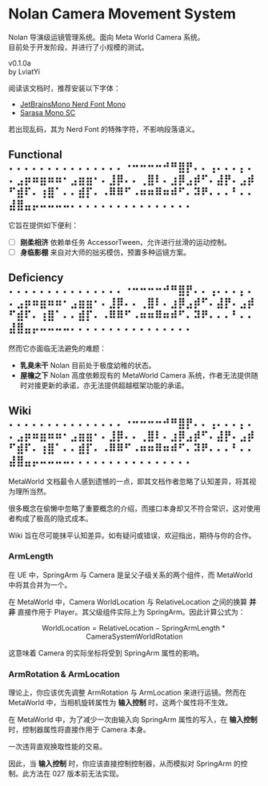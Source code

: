 # Nolan Camera Movement System

Nolan 导演级运镜管理系统。面向 Meta World Camera 系统。  
目前处于开发阶段，并进行了小规模的测试。

v0.1.0a  
by LviatYi

阅读该文档时，推荐安装以下字体：

- [JetBrainsMono Nerd Font Mono][JetbrainsMonoNerdFont]
- [Sarasa Mono SC][SarasaMonoSC]

若出现乱码，其为 Nerd Font 的特殊字符，不影响段落语义。

## Functional ⠄⠄⠄⠄⠄⠄⠄⠄⠄⠄⠄⠄⠄⠄⠄⠐⠒⠒⠒⠒⠚⠛⣿⡟⠄⠄⢠⠄⠄⠄⡄⠄⠄⣠⡶⠶⣶⠶⠶⠂⣠⣶⣶⠂⠄⣸⡿⠄⠄⢀⣿⠇⠄⣰⡿⣠⡾⠋⠄⣼⡟⠄⣠⡾⠋⣾⠏⠄⢰⣿⠁⠄⠄⣾⡏⠄⠠⠿⠿⠋⠠⠶⠶⠿⠶⠾⠋⠄⠽⠟⠄⠄⠄⠃⠄⠄⣼⣿⣤⡤⠤⠤⠤⠤⠄⠄⠄⠄⠄⠄⠄⠄⠄⠄⠄⠄⠄⠄⠄⠄

它旨在提供如下便利：

- [ ] **刚柔相济** 依赖单任务 AccessorTween，允许进行丝滑的运动控制。
- [ ] **身临影棚** 来自对大师的拙劣模仿，预置多种运镜方案。

## Deficiency ⠄⠄⠄⠄⠄⠄⠄⠄⠄⠄⠄⠄⠄⠄⠄⠐⠒⠒⠒⠒⠚⠛⣿⡟⠄⠄⢠⠄⠄⠄⡄⠄⠄⣠⡶⠶⣶⠶⠶⠂⣠⣶⣶⠂⠄⣸⡿⠄⠄⢀⣿⠇⠄⣰⡿⣠⡾⠋⠄⣼⡟⠄⣠⡾⠋⣾⠏⠄⢰⣿⠁⠄⠄⣾⡏⠄⠠⠿⠿⠋⠠⠶⠶⠿⠶⠾⠋⠄⠽⠟⠄⠄⠄⠃⠄⠄⣼⣿⣤⡤⠤⠤⠤⠤⠄⠄⠄⠄⠄⠄⠄⠄⠄⠄⠄⠄⠄⠄⠄⠄

然而它亦面临无法避免的难题：

- **乳臭未干** Nolan 目前处于极度幼稚的状态。
- **屋檐之下** Nolan 高度依赖现有的 MetaWorld Camera 系统，作者无法提供随时对接更新的承诺，亦无法提供超越框架功能的承诺。

## Wiki ⠄⠄⠄⠄⠄⠄⠄⠄⠄⠄⠄⠄⠄⠄⠄⠐⠒⠒⠒⠒⠚⠛⣿⡟⠄⠄⢠⠄⠄⠄⡄⠄⠄⣠⡶⠶⣶⠶⠶⠂⣠⣶⣶⠂⠄⣸⡿⠄⠄⢀⣿⠇⠄⣰⡿⣠⡾⠋⠄⣼⡟⠄⣠⡾⠋⣾⠏⠄⢰⣿⠁⠄⠄⣾⡏⠄⠠⠿⠿⠋⠠⠶⠶⠿⠶⠾⠋⠄⠽⠟⠄⠄⠄⠃⠄⠄⣼⣿⣤⡤⠤⠤⠤⠤⠄⠄⠄⠄⠄⠄⠄⠄⠄⠄⠄⠄⠄⠄⠄⠄

MetaWorld 文档最令人感到遗憾的一点，即其文档作者忽略了认知差异，将其视为理所当然。

很多概念在偷懒中忽略了重要概念的介绍，而接口本身却又不符合常识，这对使用者构成了极高的隐式成本。

Wiki 旨在尽可能抹平认知差异。如有疑问或错误，欢迎指出，期待与你的合作。

### ArmLength

在 UE 中，SpringArm 与 Camera 是呈父子级关系的两个组件，而 MetaWorld 中将其合并为一个。

在 MetaWorld 中，Camera WorldLocation 与 RelativeLocation 之间的换算 **并非** 直接作用于 Player。其父级组件实际上为
SpringArm。因此计算公式为：

$$
\text{WorldLocation} = \text{RelativeLocation} - \text{SpringArmLength} * \text{CameraSystemWorldRotation}
$$

这意味着 Camera 的实际坐标将受到 SpringArm 属性的影响。

### ArmRotation & ArmLocation

理论上，你应该优先调整 ArmRotation 与 ArmLocation 来进行运镜。然而在 MetaWorld 中，当相机旋转属性为 **输入控制**
时，这两个属性将不生效。

在 MetaWorld 中，为了减少一次由输入向 SpringArm 属性的写入，在 **输入控制** 时，控制器属性将直接作用于 Camera 本身。

一次违背直观换取性能的交易。

因此，当 **输入控制** 时，你应该直接控制控制器，从而模拟对 SpringArm 的控制。此方法在 027 版本前无法实现。

[JetbrainsMonoNerdFont]: https://github.com/ryanoasis/nerd-fonts/releases/download/v3.0.2/JetBrainsMono.zip@fallbackFont

[SarasaMonoSC]: https://github.com/be5invis/Sarasa-Gothic/releases/download/v0.41.6/sarasa-gothic-ttf-0.41.6.7z
